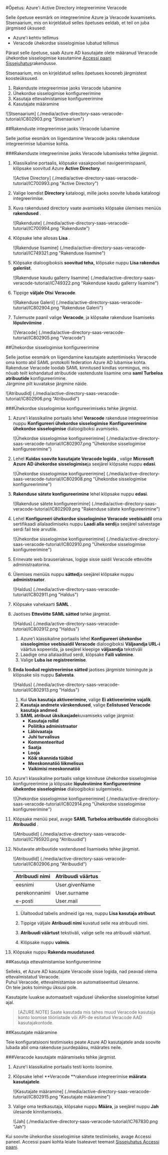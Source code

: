 <properties 
    pageTitle="Õpetus: Azure'i Active Directory integreerimine Veracode | Microsoft Azure'i" 
    description="Saate teada, kuidas lubada ühekordse sisselogimise, automatiseeritud ettevalmistamise ja muud Azure Active Directory Veracode abil!" 
    services="active-directory" 
    authors="jeevansd"  
    documentationCenter="na" 
    manager="femila"/>
<tags 
    ms.service="active-directory" 
    ms.devlang="na" 
    ms.topic="article" 
    ms.tgt_pltfrm="na" 
    ms.workload="identity" 
    ms.date="09/11/2016" 
    ms.author="jeedes" />

#<a name="tutorial-azure-active-directory-integration-with-veracode"></a>Õpetus: Azure'i Active Directory integreerimine Veracode
  
Selle õpetuse eesmärk on integreerimine Azure ja Veracode kuvamiseks. Stsenaarium, mis on kirjeldatud selles õpetuses eeldab, et teil on juba järgmised üksused:

-   Azure'i kehtiv tellimus
-   Veracode ühekordse sisselogimise lubatud tellimus
  
Pärast selle õpetuse, saab Azure AD kasutajate olete määranud Veracode ühekordse sisselogimise kasutamine [Accessi paani Sissejuhatus](active-directory-saas-access-panel-introduction.md)rakendusse.
  
Stsenaarium, mis on kirjeldatud selles õpetuses koosneb järgmistest koosteüksused.

1.  Rakenduste integreerimise jaoks Veracode lubamine
2.  Ühekordse sisselogimise konfigureerimine
3.  Kasutaja ettevalmistamise konfigureerimine
4.  Kasutajate määramine

![Stsenaarium] (./media/active-directory-saas-veracode-tutorial/IC802903.png "Stsenaarium")

##<a name="enabling-the-application-integration-for-veracode"></a>Rakenduste integreerimise jaoks Veracode lubamine
  
Selle jaotise eesmärk on liigendamine Veracode jaoks rakenduse integreerimise lubamise kohta.

###<a name="to-enable-the-application-integration-for-veracode-perform-the-following-steps"></a>Rakenduste integreerimise jaoks Veracode lubamiseks tehke järgmist.

1.  Klassikaline portaalis, klõpsake vasakpoolsel navigeerimispaanil, klõpsake soovitud Azure **Active Directory**.

    ![Active Directory] (./media/active-directory-saas-veracode-tutorial/IC700993.png "Active Directory")

2.  Valige loendist **Directory** kataloogi, mille jaoks soovite lubada kataloogi integreerimise.

3.  Kuva rakendused directory vaate avamiseks klõpsake ülemises menüüs **rakendused** .

    ![Rakenduste] (./media/active-directory-saas-veracode-tutorial/IC700994.png "Rakenduste")

4.  Klõpsake lehe allosas **Lisa** .

    ![Rakenduse lisamine] (./media/active-directory-saas-veracode-tutorial/IC749321.png "Rakenduse lisamine")

5.  Klõpsake dialoogiboksis **soovitud teha,** klõpsake nuppu **Lisa rakendus galeriist**.

    ![Rakenduse kaudu gallerry lisamine] (./media/active-directory-saas-veracode-tutorial/IC749322.png "Rakenduse kaudu gallerry lisamine")

6.  Tippige **väljale Otsi** **Veracode**.

    ![Rakenduse Galerii] (./media/active-directory-saas-veracode-tutorial/IC802904.png "Rakenduse Galerii")

7.  Tulemuste paanil valige **Veracode**, ja klõpsake rakenduse lisamiseks **lõpuleviimine** .

    ![Veracode] (./media/active-directory-saas-veracode-tutorial/IC802905.png "Veracode")

##<a name="configuring-single-sign-on"></a>Ühekordse sisselogimise konfigureerimine
  
Selle jaotise eesmärk on liigendamine kasutajate autentimiseks Veracode oma konto abil SAML protokolli federation Azure AD lubamise kohta.  
Rakenduse Veracode loodab SAML kinnitused kindlas vormingus, mis nõuab teilt kohandatud atribuutide vastenduste lisamine oma **saml Turbeloa atribuutide** konfigureerimine.  
Järgmine pilt kuvatakse järgmine näide.

![Atribuudid] (./media/active-directory-saas-veracode-tutorial/IC802906.png "Atribuudid")

###<a name="to-configure-single-sign-on-perform-the-following-steps"></a>Ühekordse sisselogimise konfigureerimiseks tehke järgmist.

1.  Azure'i klassikaline portaalis lehel **Veracode** rakenduse integreerimise nuppu **Konfigureeri ühekordse sisselogimise** **Konfigureerimine ühekordse sisselogimise** dialoogiboksi avamiseks.

    ![Ühekordse sisselogimise konfigureerimine] (./media/active-directory-saas-veracode-tutorial/IC802907.png "Ühekordse sisselogimise konfigureerimine")

2.  Lehel **Kuidas soovite kasutajate Veracode logida** , valige **Microsoft Azure AD ühekordse sisselogimise**ja seejärel klõpsake nuppu **edasi**.

    ![Ühekordse sisselogimise konfigureerimine] (./media/active-directory-saas-veracode-tutorial/IC802908.png "Ühekordse sisselogimise konfigureerimine")

3.  **Rakenduse sätete konfigureerimine** lehel klõpsake nuppu **edasi**.

    ![Rakenduse sätete konfigureerimine] (./media/active-directory-saas-veracode-tutorial/IC802909.png "Rakenduse sätete konfigureerimine")

4.  Lehel **Konfigureeri ühekordse sisselogimise Veracode veebisaidil** oma sertifikaadi allalaadimiseks nuppu **Laadi alla serdi**ja seejärel salvestage serdi fail teie arvutile.

    ![Ühekordse sisselogimise konfigureerimine] (./media/active-directory-saas-veracode-tutorial/IC802910.png "Ühekordse sisselogimise konfigureerimine")

5.  Erinevate web brauseriaknas, logige sisse saidil Veracode ettevõtte administraatorina.

6.  Ülemises menüüs nuppu **sätted**ja seejärel klõpsake nuppu **administraator**.

    ![Haldus] (./media/active-directory-saas-veracode-tutorial/IC802911.png "Haldus")

7.  Klõpsake vahekaarti **SAML** .

8.  Jaotises **Ettevõtte SAML sätted** tehke järgmist.

    ![Haldus] (./media/active-directory-saas-veracode-tutorial/IC802912.png "Haldus")

    1.  Azure'i klassikaline portaalis lehel **Konfigureeri ühekordse sisselogimise veebisaidil Veracode** dialoogiboksi **Väljaandja URL-i** väärtus kopeerida, ja seejärel kleepige **väljaandja** tekstiväli
    2.  Laadige oma allalaaditud serdi, klõpsake **Faili valimine**.
    3.  Valige **Luba ise registreerimise**.

9.  **Enda loodud registreerimise sätted** jaotises järgmiste toimingute ja klõpsake siis nuppu **Salvesta**.

    ![Haldus] (./media/active-directory-saas-veracode-tutorial/IC802913.png "Haldus")

    1.  Kui **Uus kasutaja aktiveerimine**, valige **Ei aktiveerimine vajalik**.
    2.  **Kasutaja andmete värskendused**, valige **Eelistused Veracode kasutaja andmed**.
    3.  **SAML atribuut üksikasjade**kuvamiseks valige järgmist:
        -   **Kasutaja rollid**
        -   **Poliitika administraator**
        -   **Läbivaataja**
        -   **Juhi turvalisus**
        -   **Kommenteeritud**
        -   **Saatja**
        -   **Looja**
        -   **Kõik skannida tüübid**
        -   **Meeskonnatöö liikmelisus**
        -   **Vaikimisi meeskonnatöö**

10. Azure'i klassikaline portaalis valige kinnituse ühekordse sisselogimise konfigureerimine ja klõpsake **lõpuleviimine** **Konfigureerimine ühekordse sisselogimise** dialoogiboksi sulgemiseks.

    ![Ühekordse sisselogimise konfigureerimine] (./media/active-directory-saas-veracode-tutorial/IC802914.png "Ühekordse sisselogimise konfigureerimine")

11. Klõpsake menüü peal, avage **SAML Turbeloa atribuutide** dialoogiboks **Atribuudid** .

    ![Atribuudid] (./media/active-directory-saas-veracode-tutorial/IC795920.png "Atribuudid")

12. Nõutavate atribuutide vastendused lisamiseks tehke järgmist.

    ![Atribuudid] (./media/active-directory-saas-veracode-tutorial/IC802906.png "Atribuudid")

  	| Atribuudi nimi | Atribuudi väärtus |
  	|:---------------|:----------------|
  	| eesnimi      | User.givenName  |
  	| perekonnanimi       | User.surname    |
  	| e-posti          | User.mail       |

    1.  Ülaltoodud tabelis andmeid iga rea, nuppu **Lisa kasutaja atribuut**.
    
    2.  Tippige väljale **Atribuudi nimi** kuvatud selle rea atribuudi nimi.

    3.  **Atribuudi väärtust** tekstiväli, valige selle rea atribuudi väärtust.

    4.  Klõpsake nuppu **valmis**.

13. Klõpsake nuppu **Rakenda muudatused**.

##<a name="configuring-user-provisioning"></a>Kasutaja ettevalmistamise konfigureerimine
  
Selleks, et Azure AD kasutajate Veracode sisse logida, nad peavad olema ettevalmistatud Veracode.  
Puhul Veracode, ettevalmistamise on automatiseeritud ülesanne.  
On teie jaoks toimingu üksusi pole.
  
Kasutajate luuakse automaatselt vajadusel ühekordse sisselogimise katsel ajal.

>[AZURE.NOTE] Saate kasutada mis tahes muud Veracode kasutaja konto loomise tööriistade või API-de esitatud Veracode AAD kasutajakontode.

##<a name="assigning-users"></a>Kasutajate määramine
  
Teie konfiguratsiooni testimiseks peate Azure AD kasutajatele anda soovite lubada abil oma rakenduse juurdepääsu, määrates neile.

###<a name="to-assign-users-to-veracode-perform-the-following-steps"></a>Veracode kasutajate määramiseks tehke järgmist.

1.  Azure'i klassikaline portaalis testi konto loomine.

2.  Klõpsake lehel **Veracode **rakenduse integreerimise **määrata kasutajatele**.

    ![Kasutajate määramine] (./media/active-directory-saas-veracode-tutorial/IC802915.png "Kasutajate määramine")

3.  Valige oma testkasutaja, klõpsake nuppu **Määra**, ja seejärel nuppu **Jah** ülesande kinnitamiseks.

    ![Jah] (./media/active-directory-saas-veracode-tutorial/IC767830.png "Jah")
  
Kui soovite ühekordse sisselogimise sätete testimiseks, avage Accessi paneel. Accessi paani kohta leiate lisateavet teemast [Sissejuhatus Accessi paani](active-directory-saas-access-panel-introduction.md).